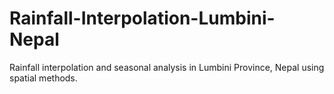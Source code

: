 # Rainfall-Interpolation-Lumbini-Nepal
Rainfall interpolation and seasonal analysis in Lumbini Province, Nepal using spatial methods.
